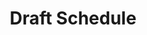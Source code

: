 ---
layout: post
title: Draft Schedule
category: program
link: https://msa.press.jhu.edu/conferences/msa19/assets/MSA19_Revised_Schedule.doc
---